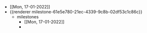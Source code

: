 - [[Mon, 17-01-2022]]
- {{renderer milestone-61e5e780-21ec-4339-9c8b-02df53c1c86c}}
	- milestones
		- [[Mon, 17-01-2022]]
		-